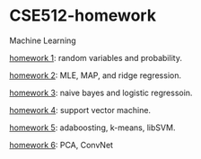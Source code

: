 # CSE512-homework
Machine Learning

[homework 1](https://github.com/caitaozhan/CSE512-homework/blob/master/hw1/hw1.pdf): random variables and probability.

[homework 2](https://github.com/caitaozhan/CSE512-homework/blob/master/hw2/hw2_v2_2018Sep8.pdf): MLE, MAP, and ridge regression.

[homework 3](https://github.com/caitaozhan/CSE512-homework/blob/master/hw3/hw-3.pdf): naive bayes and logistic regressoin.

[homework 4](https://github.com/caitaozhan/CSE512-homework/blob/master/hw4/hw4.pdf): support vector machine.

[homework 5](https://github.com/caitaozhan/CSE512-homework/blob/master/hw5/hw5.pdf): adaboosting, k-means, libSVM.

[homework 6](https://github.com/caitaozhan/CSE512-homework/tree/master/hw6): PCA, ConvNet

